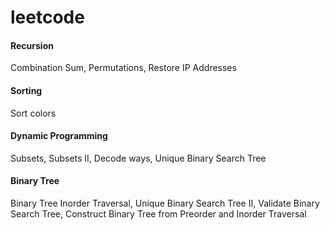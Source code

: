# leetcode

#### Recursion  
Combination Sum, Permutations, Restore IP Addresses
#### Sorting  
Sort colors
#### Dynamic Programming  
Subsets, Subsets II, Decode ways, Unique Binary Search Tree
#### Binary Tree  
Binary Tree Inorder Traversal, Unique Binary Search Tree II, Validate Binary Search Tree, Construct Binary Tree from Preorder and Inorder Traversal
